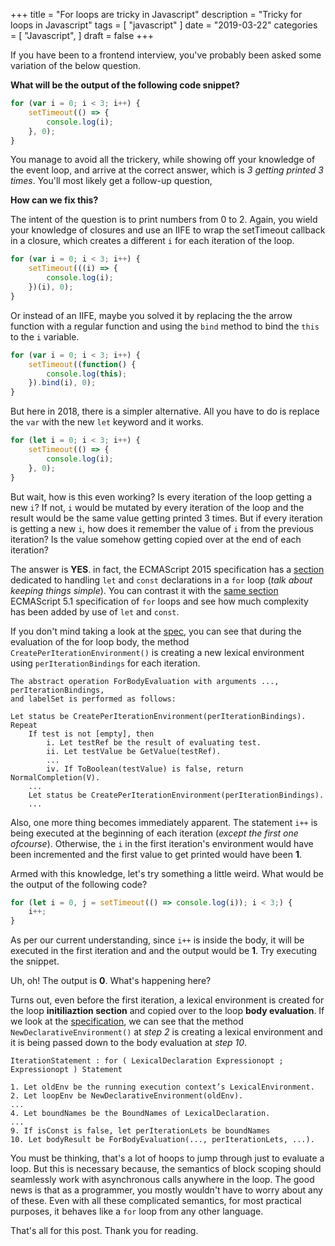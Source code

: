 +++
title = "For loops are tricky in Javascript"
description = "Tricky for loops in Javascript"
tags = [
    "javascript"
]
date = "2019-03-22"
categories = [
    "Javascript",
]
draft = false
+++

If you have been to a frontend interview, you've probably been asked some variation of the below question.

**What will be the output of the following code snippet?**

```javascript
for (var i = 0; i < 3; i++) {
    setTimeout(() => {
        console.log(i);
    }, 0);
}
```

You manage to avoid all the trickery, while showing off your knowledge of the event loop, and arrive at the correct answer, which is _3 getting printed 3 times_. You'll most likely get a follow-up question, 

**How can we fix this?**

The intent of the question is to print numbers from 0 to 2. Again, you wield your knowledge of closures and use an IIFE to wrap the setTimeout callback in a closure, which creates a different `i` for each iteration of the loop.

```javascript
for (var i = 0; i < 3; i++) {
    setTimeout(((i) => {
        console.log(i);
    })(i), 0);
}
```

Or instead of an IIFE, maybe you solved it by replacing the the arrow function with a regular function and using the `bind` method to bind the `this` to the `i` variable.

```javascript
for (var i = 0; i < 3; i++) {
    setTimeout((function() {
        console.log(this);
    }).bind(i), 0);
}
```

But here in 2018, there is a simpler alternative. All you have to do is replace the `var` with the new `let` keyword and it works.

```javascript
for (let i = 0; i < 3; i++) {
    setTimeout(() => {
        console.log(i);
    }, 0);
}
```

But wait, how is this even working? Is every iteration of the loop getting a new `i`? If not, `i` would be mutated by every iteration of the loop and the result would be the same value getting printed 3 times. But if every iteration is getting a new `i`, how does it remember the value of `i` from the previous iteration? Is the value somehow getting copied over at the end of each iteration?

The answer is **YES**. in fact, the ECMAScript 2015 specification has a [section](http://www.ecma-international.org/ecma-262/6.0/#sec-for-statement-runtime-semantics-labelledevaluation) dedicated to handling `let` and `const` declarations in a `for` loop (_talk about keeping things simple_). You can contrast it with the [same section](https://www.ecma-international.org/ecma-262/5.1/#sec-12.6.3) ECMAScript 5.1 specification of `for` loops and see how much complexity has been added by use of `let` and `const`.

If you don't mind taking a look at the [spec](http://www.ecma-international.org/ecma-262/6.0/#sec-for-statement-runtime-semantics-labelledevaluation), you can see that during the evaluation of the for loop body, the method `CreatePerIterationEnvironment()` is creating a new lexical environment using `perIterationBindings` for each iteration. 

```
The abstract operation ForBodyEvaluation with arguments ..., perIterationBindings, 
and labelSet is performed as follows:

Let status be CreatePerIterationEnvironment(perIterationBindings).
Repeat
    If test is not [empty], then
        i. Let testRef be the result of evaluating test.
        ii. Let testValue be GetValue(testRef).
        ...
        iv. If ToBoolean(testValue) is false, return NormalCompletion(V).
    ...
    Let status be CreatePerIterationEnvironment(perIterationBindings).
    ...
```


Also, one more thing becomes immediately apparent. The statement `i++` is being executed at the beginning of each iteration (_except the first one ofcourse_). Otherwise, the `i` in the first iteration's environment would have been incremented and the first value to get printed would have been **1**.

Armed with this knowledge, let's try something a little weird. What would be the output of the following code?

```javascript
for (let i = 0, j = setTimeout(() => console.log(i)); i < 3;) {
    i++;
}
```

As per our current understanding, since `i++` is inside the body, it will be executed in the first iteration and and the output would be **1**. Try executing the snippet. 

Uh, oh! The output is **0**. What's happening here? 

Turns out, even before the first iteration, a lexical environment is created for the loop __initiliaztion section__ and copied over to the loop __body evaluation__. If we look at the [specification](http://www.ecma-international.org/ecma-262/6.0/#sec-for-statement-runtime-semantics-labelledevaluation), we can see that the method `NewDeclarativeEnvironment()` at _step 2_ is creating a lexical environment and it is being passed down to the body evaluation at _step 10_.

```
IterationStatement : for ( LexicalDeclaration Expressionopt ; Expressionopt ) Statement

1. Let oldEnv be the running execution context’s LexicalEnvironment.
2. Let loopEnv be NewDeclarativeEnvironment(oldEnv).
...
4. Let boundNames be the BoundNames of LexicalDeclaration.
...
9. If isConst is false, let perIterationLets be boundNames
10. Let bodyResult be ForBodyEvaluation(..., perIterationLets, ...).
```

You must be thinking, that's a lot of hoops to jump through just to evaluate a loop. But this is necessary because, the semantics of block scoping should seamlessly work with asynchronous calls anywhere in the loop. The good news is that as a programmer, you mostly wouldn't have to worry about any of these. Even with all these complicated semantics, for most practical purposes, it behaves like a `for` loop from any other language.

That's all for this post. Thank you for reading.